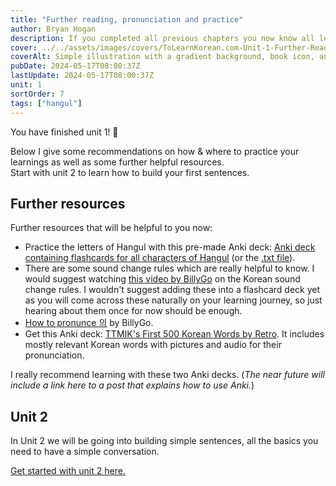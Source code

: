 ```yaml
---
title: "Further reading, pronunciation and practice"
author: Bryan Hogan
description: If you completed all previous chapters you now know all letters of Hangul. What's next?
cover: ../../assets/images/covers/ToLearnKorean.com-Unit-1-Further-Reading.png
coverAlt: Simple illustration with a gradient background, book icon, and various small icons surrounding the title which is placed prominently in the center.
pubDate: 2024-05-17T08:00:37Z
lastUpdate: 2024-05-17T08:00:37Z
unit: 1
sortOrder: 7
tags: ["hangul"]
---
```


You have finished unit 1! 🥳

Below I give some recommendations on how & where to practice your learnings as well as some further helpful resources.  
Start with unit 2 to learn how to build your first sentences.

##  Further resources
Further resources that will be helpful to you now:
- Practice the letters of Hangul with this pre-made Anki deck: [Anki deck containing flashcards for all characters of Hangul](/files/ToLearnKoreanHangul.apkg) (or the <a href="/files/ToLearnKoreanHangul.txt" download>.txt file</a>).
- There are some sound change rules which are really helpful to know. I would suggest watching [this video by BillyGo](https://youtu.be/s5aobqyEaMQ?t=3690) on the Korean sound change rules. I wouldn't suggest adding these into a flashcard deck yet as you will come across these naturally on your learning journey, so just hearing about them once for now should be enough.
- [How to pronunce 의](https://youtu.be/2bLlrXDZ478) by BillyGo.
- Get this Anki deck: [TTMIK's First 500 Korean Words by Retro](https://ankiweb.net/shared/info/1551455917). It includes mostly relevant Korean words with pictures and audio for their pronunciation.

I really recommend learning with these two Anki decks. (*The near future will include a link here to a post that explains how to use Anki.*)

## Unit 2
In Unit 2 we will be going into building simple sentences, all the basics you need to have a simple conversation.

[Get started with unit 2 here.](/unit-2/unit-2-introduction)